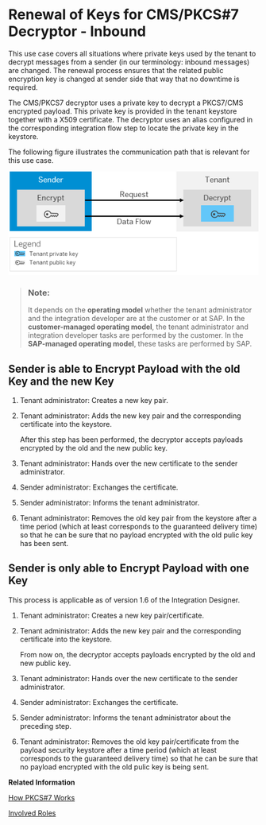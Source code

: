 <!-- loio1cdab75a73f64c8ebdb1cd082fb00c14 -->

# Renewal of Keys for CMS/PKCS\#7 Decryptor - Inbound

This use case covers all situations where private keys used by the tenant to decrypt messages from a sender \(in our terminology: inbound messages\) are changed. The renewal process ensures that the related public encryption key is changed at sender side that way that no downtime is required.

The CMS/PKCS7 decryptor uses a private key to decrypt a PKCS7/CMS encrypted payload. This private key is provided in the tenant keystore together with a X509 certificate. The decryptor uses an alias configured in the corresponding integration flow step to locate the private key in the keystore.

The following figure illustrates the communication path that is relevant for this use case.

![](images/SAP_HCI_Security_Renewal_-_PKCS7_Inbound_Decrypt_f179f08.png)

> ### Note:  
> It depends on the **operating model** whether the tenant administrator and the integration developer are at the customer or at SAP. In the **customer-managed operating model**, the tenant administrator and integration developer tasks are performed by the customer. In the **SAP-managed operating model**, these tasks are performed by SAP.



## Sender is able to Encrypt Payload with the old Key and the new Key

1.  Tenant administrator: Creates a new key pair.
2.  Tenant administrator: Adds the new key pair and the corresponding certificate into the keystore.

    After this step has been performed, the decryptor accepts payloads encrypted by the old and the new public key.

3.  Tenant administrator: Hands over the new certificate to the sender administrator.
4.  Sender administrator: Exchanges the certificate.
5.  Sender administrator: Informs the tenant administrator.
6.  Tenant administrator: Removes the old key pair from the keystore after a time period \(which at least corresponds to the guaranteed delivery time\) so that he can be sure that no payload encrypted with the old pulic key has been sent.



## Sender is only able to Encrypt Payload with one Key

This process is applicable as of version 1.6 of the Integration Designer.

1.  Tenant administrator: Creates a new key pair/certificate.
2.  Tenant administrator: Adds the new key pair and the corresponding certificate into the keystore.

    From now on, the decryptor accepts payloads encrypted by the old and new public key.

3.  Tenant administrator: Hands over the new certificate to the sender administrator.
4.  Sender administrator: Exchanges the certificate.
5.  Sender administrator: Informs the tenant administrator about the preceding step.
6.  Tenant administrator: Removes the old key pair/certificate from the payload security keystore after a time period \(which at least corresponds to the guaranteed delivery time\) so that he can be sure that no payload encrypted with the old pulic key is being sent.

**Related Information**  


[How PKCS\#7 Works](../ConnectionSetup/how-pkcs-7-works-21325d5.md "You have the option to sign and encrypt message payloads based on PKCS#7/CMS Enveloped Data and Signed Data (PKCS stands for Public Key Cryptography Standards).")

[Involved Roles](involved-roles-3968091.md "The security artifact renewal process requires that different persons perform a sequence of steps in a coordinated way on each side of the communication. The exact sequence depends on the kind of security material which is renewed and on the use case.")

